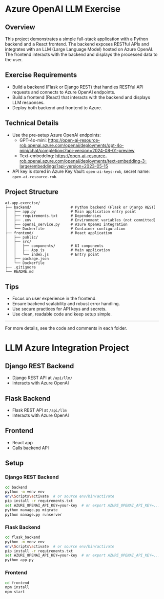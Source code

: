 # Azure OpenAI LLM Exercise

## Overview
This project demonstrates a simple full-stack application with a Python backend and a React frontend. The backend exposes RESTful APIs and integrates with an LLM (Large Language Model) hosted on Azure OpenAI. The frontend interacts with the backend and displays the processed data to the user.

## Exercise Requirements
- Build a backend (Flask or Django REST) that handles RESTful API requests and connects to Azure OpenAI endpoints.
- Build a frontend (React) that interacts with the backend and displays LLM responses.
- Deploy both backend and frontend to Azure.

## Technical Details
- Use the pre-setup Azure OpenAI endpoints:
  - GPT-4o-mini: https://open-ai-resource-rob.openai.azure.com/openai/deployments/gpt-4o-mini/chat/completions?api-version=2024-08-01-preview
  - Text-embedding: https://open-ai-resource-rob.openai.azure.com/openai/deployments/text-embedding-3-large/embeddings?api-version=2023-05-15
- API key is stored in Azure Key Vault: `open-ai-keys-rob`, secret name: `open-ai-resource-rob`.

## Project Structure
```
ai-app-exercise/
├── backend/                  # Python backend (Flask or Django REST)
│   ├── app.py                # Main application entry point
│   ├── requirements.txt      # Dependencies
│   ├── .env                  # Environment variables (not committed)
│   ├── openai_service.py     # Azure OpenAI integration
│   └── Dockerfile            # Container configuration
├── frontend/                 # React application
│   ├── public/
│   ├── src/
│   │   ├── components/       # UI components
│   │   ├── App.js            # Main application
│   │   └── index.js          # Entry point
│   ├── package.json
│   └── Dockerfile
├── .gitignore
└── README.md
```

## Tips
- Focus on user experience in the frontend.
- Ensure backend scalability and robust error handling.
- Use secure practices for API keys and secrets.
- Use clean, readable code and keep setup simple.

---
For more details, see the code and comments in each folder.

# LLM Azure Integration Project

## Django REST Backend
- Django REST API at `/api/llm/`
- Interacts with Azure OpenAI

## Flask Backend
- Flask REST API at `/api/llm`
- Interacts with Azure OpenAI

## Frontend
- React app
- Calls backend API

## Setup

### Django REST Backend
```sh
cd backend
python -m venv env
env\Scripts\activate  # or source env/bin/activate
pip install -r requirements.txt
set AZURE_OPENAI_API_KEY=your-key  # or export AZURE_OPENAI_API_KEY=...
python manage.py migrate
python manage.py runserver
```

### Flask Backend
```sh
cd flask_backend
python -m venv env
env\Scripts\activate  # or source env/bin/activate
pip install -r requirements.txt
set AZURE_OPENAI_API_KEY=your-key  # or export AZURE_OPENAI_API_KEY=...
python app.py
```

### Frontend
```sh
cd frontend
npm install
npm start
```